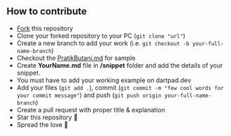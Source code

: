 
## How to contribute

- [Fork](https://github.com/pratikbutani/awesome-flutter-snippets/fork) this repository
- Clone your forked repository to your PC (`git clone "url"`)
- Create a new branch to add your work (i.e. `git checkout -b your-full-name-branch`)
- Checkout the [PratikButani.md](https://github.com/pratikbutani/awesome-flutter-snippets/blob/main/snippets/Pratik-Butani.md) for sample
- Create **YourName.md** file in **/snippet** folder and add the details of your snippet.
- You must have to add your working example on dartpad.dev 
- Add your files (`git add .`), commit (`git commit -m "few cool words for your commit message"`) and push (`git push origin your-full-name-branch`)
- Create a pull request with proper title & explanation 
- Star this repository 🌟
- Spread the love 💙
